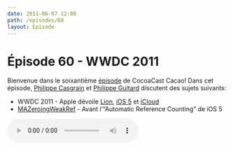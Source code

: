 ```yaml
---
date: 2011-06-07 12:00
path: /episodes/60
layout: Episode
---
```

# Épisode 60 - WWDC 2011
<p>Bienvenue dans le soixantième <a href="https://cacaocast.com/media/cacaocast_60.mp3" title="CocoaCast Cacao Episode 60">épisode</a> de CocoaCast Cacao! Dans cet épisode, <a href="http://www.twitter.com/philippec" title="Philippe Casgrain sur Twitter">Philippe Casgrain</a> et <a href="http://www.twitter.com/philippeguitard" title="Philippe Guitard sur Twitter">Philippe Guitard</a> discutent des sujets suivants:</p>
<ul><li>WWDC 2011 - Apple dévoile <a href="http://www.apple.com/fr/macosx/" title="Lion">Lion</a>, <a href="denied:hhttp://developer.apple.com/technologies/ios5/" title="iOS 5">iOS 5</a> et <a href="http://www.apple.com/icloud/" title="iCloud">iCloud</a></li>
<li><a href="http://mikeash.com/pyblog/introducing-mazeroingweakref.html" title="MAZeroingWeakRef">MAZeroingWeakRef</a> - Avant l&rsquo;&ldquo;Automatic Reference Counting&rdquo; de iOS 5</li>
</ul>
<p><audio controls><source src="https://cacaocast.com/media/cacaocast_60.mp3" type="audio/mpeg"><source src="https://cacaocast.com/media/cacaocast_60.mp3" type="audio/mp4">Votre navigateur ne supporte pas l'élément audio / Your browser does not support the audio element.</audio></p>
